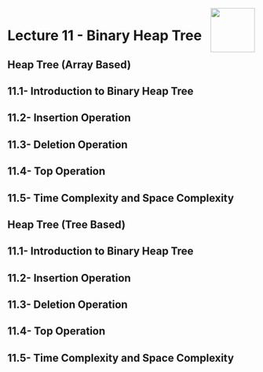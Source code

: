 <img align="right" width="90" height="90" src="https://github.com/cs-MohamedAyman/Computer-Science-Textbooks/blob/master/logos/data-structures.jpg">

# Lecture 11 - Binary Heap Tree

## Heap Tree (Array Based)
## 11.1- Introduction to Binary Heap Tree
## 11.2- Insertion Operation
## 11.3- Deletion Operation
## 11.4- Top Operation
## 11.5- Time Complexity and Space Complexity

## Heap Tree (Tree Based)
## 11.1- Introduction to Binary Heap Tree
## 11.2- Insertion Operation
## 11.3- Deletion Operation
## 11.4- Top Operation
## 11.5- Time Complexity and Space Complexity
